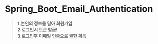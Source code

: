 # Spring_Boot_Email_Authentication
> **1.본인의 정보를 담아 회원가입**  
> **2.로그인시 토큰 발급!**  
> **3.로그인후 이메일 인증으로 권한 획득**  
